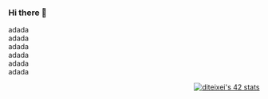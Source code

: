 
### Hi there 👋  
adada <br>
adada <br>
adada <br>
adada <br>
adada <br>
adada <br>
<p align="right"> 
 <a href="https://github.com/oakoudad/badge42"> 
  <img src="https://badge.mediaplus.ma/darkblue/diteixei?UM6P=off" alt="diteixei's 42 stats" /> 
 </a> 
</p>


<!--
**Sma0sh/Sma0sh** is a ✨ _special_ ✨ repository because its `README.md` (this file) appears on your GitHub profile.

Here are some ideas to get you started:

- 🔭 I’m currently working on ...
- 🌱 I’m currently learning ...
- 👯 I’m looking to collaborate on ...
- 🤔 I’m looking for help with ...
- 💬 Ask me about ...
- 📫 How to reach me: ...
- 😄 Pronouns: ...
- ⚡ Fun fact: ...
-->
